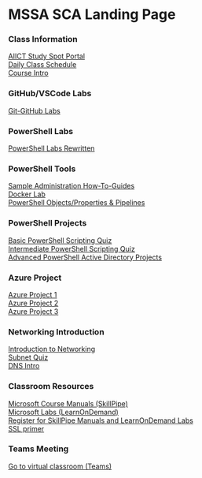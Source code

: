 # MSSA SCA Landing Page

### Class Information

[AIICT Study Spot Portal](https://www.studyspot.com.au/my/)<br>
[Daily Class Schedule](ClassSchedule.md#mssa-sca-course-schdule)<br>
[Course Intro](MSSA-SCA-Intro.md#getting-started-with-your-mssa-sca-course)<br>

### GitHub/VSCode Labs

[Git-GitHub Labs](GitTraining/GitTrainingMain.md#git--github--vscode-training)<br>

### PowerShell Labs
[PowerShell Labs Rewritten](PowerShellTraining/Labs)<br>



### PowerShell Tools
[Sample Administration How-To-Guides](https://docs.microsoft.com/en-us/powershell/scripting/samples/sample-scripts-for-administration?view=powershell-7.2)<br>
[Docker Lab](DockerLab#readme)<br>
[PowerShell Objects/Properties & Pipelines](PowerShellTraining/Practical%20PowerShell%20Pipelines%20using%20cars.pdf)<br>

### PowerShell Projects
[Basic PowerShell Scripting Quiz](PowerShellTraining/EarlyPowerShellQuiz.md#entry-level-powershell-quiz)<br>
[Intermediate PowerShell Scripting Quiz](PowerShellTraining/PowerShell-Quiz.md#powershell-quiz)<br>
[Advanced PowerShell Active Directory Projects](PowerShellTraining/PSADProjectHeading.MD#powershell-projects)<br>

### Azure Project
[Azure Project 1](AzureProjects/AzureProject1.md#azure-network-security-challenge)<br>
[Azure Project 2](AzureProjects/AzureProject2.md#azure-role-based-access-project)<br>
[Azure Project 3](AzureProjects/AzureProject3.md#azure-access-to-storage-account-via-a-service-endpoint)<br>

### Networking Introduction
[Introduction to Networking](NetworkingIntro/Network%20Intro%20MSSA.pdf)<br>
[Subnet Quiz](NetworkingIntro/SubnettingQuiz.md)<br>
[DNS Intro](DNS/DNS%20Intro.pdf)<br>

### Classroom Resources

[Microsoft Course Manuals (SkillPipe)](https://skillpipe.com)<br>
[Microsoft Labs (LearnOnDemand)](https://ddls.learnondemand.net/)<br> 
[Register for SkillPipe Manuals and LearnOnDemand Labs](Course-and-Manuals.md#course-setup)<br>
[SSL primer](https://github.com/brentd09/Documents/blob/main/Encryption/SSL%20Explained.pdf)<br>

### Teams Meeting

[Go to virtual classroom (Teams)](https://teams.microsoft.com/l/meetup-join/19%3a4f6a0cc49f524e50bc24745e3f828ad4%40thread.tacv2/1637297739159?context=%7b%22Tid%22%3a%226e640474-4dfe-443f-8c3f-6d1b6dffbcf6%22%2c%22Oid%22%3a%222cb25837-9388-4fc3-8378-efd462054183%22%7d)
